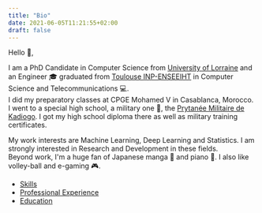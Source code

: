 ```yaml
---
title: "Bio"
date: 2021-06-05T11:21:55+02:00
draft: false
---
```


Hello :wave:,

I am a PhD Candidate in Computer Science from [University of Lorraine](https://www.univ-lorraine.fr/) and an Engineer :mortar_board: graduated from [Toulouse INP-ENSEEIHT](https://www.enseeiht.fr/fr/index.html) in Computer Science and Telecommunications :computer:.  
I did my preparatory classes at CPGE Mohamed V in Casablanca, Morocco.
I went to a special high school, a military one :cop:, the [Prytanée Militaire de Kadiogo](https://www.pmk-bf.net/). I got my high school diploma there as well as military training certificates.  

My work interests are Machine Learning, Deep Learning and Statistics. I am strongly interested in Research and Development in these fields.  
Beyond work, I'm a huge fan of Japanese manga :japanese_ogre: and piano :musical_keyboard:. I also like volley-ball and e-gaming :video_game:.  

- [Skills](../skills/)
- [Professional Experience](../experience/)
- [Education](../education/)
